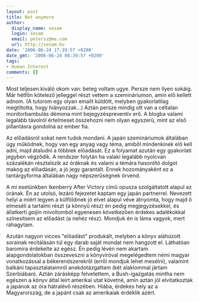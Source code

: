 ```yaml
---
layout: post
title: Not anymore
author:
  display_name: sesam
  login: sesam
  email: petersz@me.com
  url: http://sesam.hu
date: '2006-06-24 17:39:57 +0200'
date_gmt: '2006-06-24 08:39:57 +0200'
tags:
- Human Interest
comments: []
---
```


Most teljesen kiváló okom van: beteg voltam ugye. Persze nem ilyen sokáig. Már hétfőn kötelező jelleggel részt vettem a szemináriumon, amin elő kellett adnom. (A tutorom egy olyan emailt küldött, melyben gyakorlatilag megtiltotta, hogy hiányozzak...) Aztán persze mindig ott van a céltalan monitorbambulás démona mint bejegyzéspreventív erő. A blogba valami legalább távolról értelmeset összehozni nem olyan egyszerű, mint az első pillantásra gondolná az ember fia.

Az előadásról sokat nem tudok mondani. A japán szemináriumok általában úgy működnek, hogy van egy anyag vagy téma, amiből mindenkinek elő kell adni, majd átaludni a többiek előadását. Ez a folyamat azután egy gyakorlati jegyben végződik. A rendszer folytán ha valaki legalább nyolcvan százalékán résztalszik az óráknak és valami a témára hasonlító dolgot makog az előadásán, a jó jegy garantált. Ennek hozományaként ez a tantárgyforma általában nagy népszerűségnek örvend.

A mi esetünkben Ikenberry After Victory című opusza szolgáltatott alapul az órának. Én az utolsó, lezáró fejezetet kaptam egy japán partnerrel. Nevezett helyi a miért legyen a külföldinek jó elvet alapul véve átnyomta, hogy majd ő elmeséli a tartalmi részt (a könnyű rész) én pedig megjegyzésekkel, és állatkerti _gaijin_ mivoltomból egyenesen következően érdekes adalékokkal színesítsem az előadást (a nehéz rész). Mondjuk én is láma vagyok, mert ráhagytam.

Azután nagyon vicces "előadást" produkált, melyben a könyv aláhúzott sorainak recitálásán túl egy darab saját mondat nem hangzott el. Láthatóan baromira érdekelte az egész. Én pedig lévén nem akartam alapgondolatokban összeveszni a könyvíróval megelégedtem némi magyar vonatkozással a békerendszerekről (erről mondjuk lehet mesélni), valamint balkáni tapasztalataimról anekdotázgattam (két alaklommal jártam Szerbiában). Aztán zárásképp felvetettem, a Bush-igazgatás mintha nem egészen a könyv által leírt amerikai utat követné, amin aztán jól elvitatkoztak a japánok az óra hátralévő részében. Hiába, érdekes hely az a Magyarország, de a japánt csak az amerikaiak érdeklik azért.
